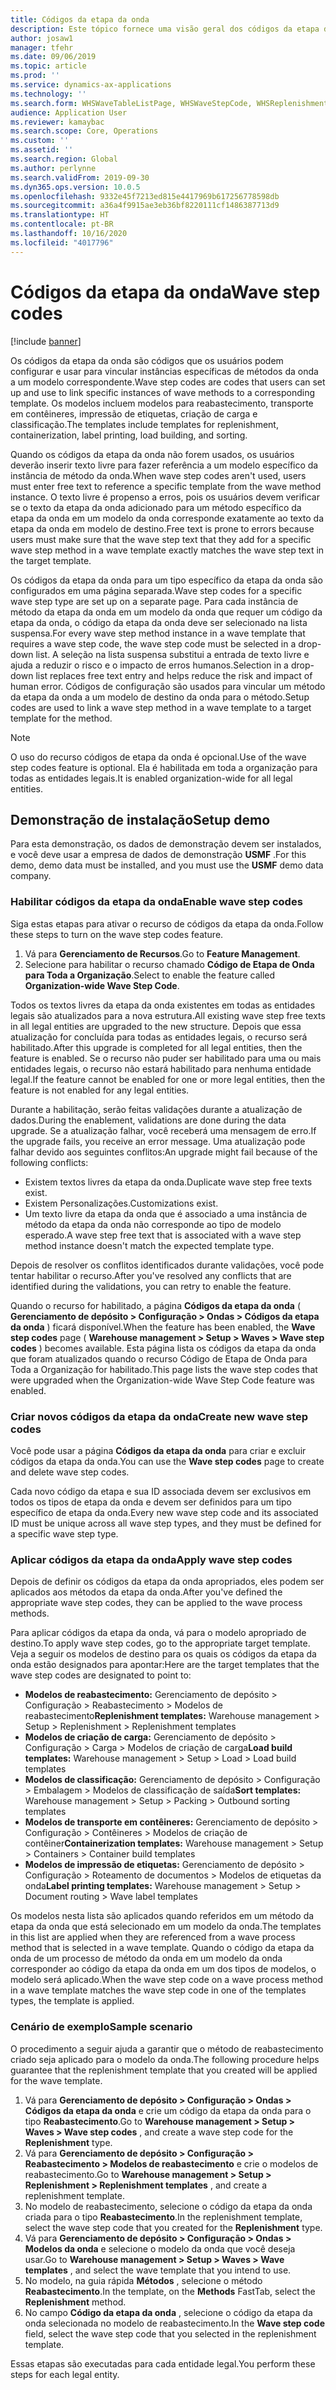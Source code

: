 ```yaml
---
title: Códigos da etapa da onda
description: Este tópico fornece uma visão geral dos códigos da etapa da onda e como são usados.
author: josaw1
manager: tfehr
ms.date: 09/06/2019
ms.topic: article
ms.prod: ''
ms.service: dynamics-ax-applications
ms.technology: ''
ms.search.form: WHSWaveTableListPage, WHSWaveStepCode, WHSReplenishmentTemplates, WHSWaveTemplateTable
audience: Application User
ms.reviewer: kamaybac
ms.search.scope: Core, Operations
ms.custom: ''
ms.assetid: ''
ms.search.region: Global
ms.author: perlynne
ms.search.validFrom: 2019-09-30
ms.dyn365.ops.version: 10.0.5
ms.openlocfilehash: 9332e45f7213ed815e4417969b617256778598db
ms.sourcegitcommit: a36a4f9915ae3eb36bf8220111cf1486387713d9
ms.translationtype: HT
ms.contentlocale: pt-BR
ms.lasthandoff: 10/16/2020
ms.locfileid: "4017796"
---
```

# <a name="wave-step-codes"></a><span data-ttu-id="b3451-103">Códigos da etapa da onda</span><span class="sxs-lookup"><span data-stu-id="b3451-103">Wave step codes</span></span>

[!include [banner](../includes/banner.md)]

<span data-ttu-id="b3451-104">Os códigos da etapa da onda são códigos que os usuários podem configurar e usar para vincular instâncias específicas de métodos da onda a um modelo correspondente.</span><span class="sxs-lookup"><span data-stu-id="b3451-104">Wave step codes are codes that users can set up and use to link specific instances of wave methods to a corresponding template.</span></span> <span data-ttu-id="b3451-105">Os modelos incluem modelos para reabastecimento, transporte em contêineres, impressão de etiquetas, criação de carga e classificação.</span><span class="sxs-lookup"><span data-stu-id="b3451-105">The templates include templates for replenishment, containerization, label printing, load building, and sorting.</span></span>

<span data-ttu-id="b3451-106">Quando os códigos da etapa da onda não forem usados, os usuários deverão inserir texto livre para fazer referência a um modelo específico da instância de método da onda.</span><span class="sxs-lookup"><span data-stu-id="b3451-106">When wave step codes aren't used, users must enter free text to reference a specific template from the wave method instance.</span></span> <span data-ttu-id="b3451-107">O texto livre é propenso a erros, pois os usuários devem verificar se o texto da etapa da onda adicionado para um método específico da etapa da onda em um modelo da onda corresponde exatamente ao texto da etapa da onda em modelo de destino.</span><span class="sxs-lookup"><span data-stu-id="b3451-107">Free text is prone to errors because users must make sure that the wave step text that they add for a specific wave step method in a wave template exactly matches the wave step text in the target template.</span></span>

<span data-ttu-id="b3451-108">Os códigos da etapa da onda para um tipo específico da etapa da onda são configurados em uma página separada.</span><span class="sxs-lookup"><span data-stu-id="b3451-108">Wave step codes for a specific wave step type are set up on a separate page.</span></span> <span data-ttu-id="b3451-109">Para cada instância de método da etapa da onda em um modelo da onda que requer um código da etapa da onda, o código da etapa da onda deve ser selecionado na lista suspensa.</span><span class="sxs-lookup"><span data-stu-id="b3451-109">For every wave step method instance in a wave template that requires a wave step code, the wave step code must be selected in a drop-down list.</span></span> <span data-ttu-id="b3451-110">A seleção na lista suspensa substitui a entrada de texto livre e ajuda a reduzir o risco e o impacto de erros humanos.</span><span class="sxs-lookup"><span data-stu-id="b3451-110">Selection in a drop-down list replaces free text entry and helps reduce the risk and impact of human error.</span></span> <span data-ttu-id="b3451-111">Códigos de configuração são usados para vincular um método da etapa da onda a um modelo de destino da onda para o método.</span><span class="sxs-lookup"><span data-stu-id="b3451-111">Setup codes are used to link a wave step method in a wave template to a target template for the method.</span></span>

> [!NOTE]
> <span data-ttu-id="b3451-112">O uso do recurso códigos de etapa da onda é opcional.</span><span class="sxs-lookup"><span data-stu-id="b3451-112">Use of the wave step codes feature is optional.</span></span> <span data-ttu-id="b3451-113">Ela é habilitada em toda a organização para todas as entidades legais.</span><span class="sxs-lookup"><span data-stu-id="b3451-113">It is enabled organization-wide for all legal entities.</span></span>

## <a name="setup-demo"></a><span data-ttu-id="b3451-114">Demonstração de instalação</span><span class="sxs-lookup"><span data-stu-id="b3451-114">Setup demo</span></span> 

<span data-ttu-id="b3451-115">Para esta demonstração, os dados de demonstração devem ser instalados, e você deve usar a empresa de dados de demonstração **USMF** .</span><span class="sxs-lookup"><span data-stu-id="b3451-115">For this demo, demo data must be installed, and you must use the **USMF** demo data company.</span></span>

### <a name="enable-wave-step-codes"></a><span data-ttu-id="b3451-116">Habilitar códigos da etapa da onda</span><span class="sxs-lookup"><span data-stu-id="b3451-116">Enable wave step codes</span></span>

<span data-ttu-id="b3451-117">Siga estas etapas para ativar o recurso de códigos da etapa da onda.</span><span class="sxs-lookup"><span data-stu-id="b3451-117">Follow these steps to turn on the wave step codes feature.</span></span>

1. <span data-ttu-id="b3451-118">Vá para **Gerenciamento de Recursos**.</span><span class="sxs-lookup"><span data-stu-id="b3451-118">Go to **Feature Management**.</span></span>
2. <span data-ttu-id="b3451-119">Selecione para habilitar o recurso chamado **Código de Etapa de Onda para Toda a Organização**.</span><span class="sxs-lookup"><span data-stu-id="b3451-119">Select to enable the feature called **Organization-wide Wave Step Code**.</span></span>

<span data-ttu-id="b3451-120">Todos os textos livres da etapa da onda existentes em todas as entidades legais são atualizados para a nova estrutura.</span><span class="sxs-lookup"><span data-stu-id="b3451-120">All existing wave step free texts in all legal entities are upgraded to the new structure.</span></span> <span data-ttu-id="b3451-121">Depois que essa atualização for concluída para todas as entidades legais, o recurso será habilitado.</span><span class="sxs-lookup"><span data-stu-id="b3451-121">After this upgrade is completed for all legal entities, then the feature is enabled.</span></span> <span data-ttu-id="b3451-122">Se o recurso não puder ser habilitado para uma ou mais entidades legais, o recurso não estará habilitado para nenhuma entidade legal.</span><span class="sxs-lookup"><span data-stu-id="b3451-122">If the feature cannot be enabled for one or more legal entities, then the feature is not enabled for any legal entities.</span></span>

<span data-ttu-id="b3451-123">Durante a habilitação, serão feitas validações durante a atualização de dados.</span><span class="sxs-lookup"><span data-stu-id="b3451-123">During the enablement, validations are done during the data upgrade.</span></span> <span data-ttu-id="b3451-124">Se a atualização falhar, você receberá uma mensagem de erro.</span><span class="sxs-lookup"><span data-stu-id="b3451-124">If the upgrade fails, you receive an error message.</span></span> <span data-ttu-id="b3451-125">Uma atualização pode falhar devido aos seguintes conflitos:</span><span class="sxs-lookup"><span data-stu-id="b3451-125">An upgrade might fail because of the following conflicts:</span></span>

- <span data-ttu-id="b3451-126">Existem textos livres da etapa da onda.</span><span class="sxs-lookup"><span data-stu-id="b3451-126">Duplicate wave step free texts exist.</span></span>
- <span data-ttu-id="b3451-127">Existem Personalizações.</span><span class="sxs-lookup"><span data-stu-id="b3451-127">Customizations exist.</span></span>
- <span data-ttu-id="b3451-128">Um texto livre da etapa da onda que é associado a uma instância de método da etapa da onda não corresponde ao tipo de modelo esperado.</span><span class="sxs-lookup"><span data-stu-id="b3451-128">A wave step free text that is associated with a wave step method instance doesn't match the expected template type.</span></span>

<span data-ttu-id="b3451-129">Depois de resolver os conflitos identificados durante validações, você pode tentar habilitar o recurso.</span><span class="sxs-lookup"><span data-stu-id="b3451-129">After you've resolved any conflicts that are identified during the validations, you can retry to enable the feature.</span></span>

<span data-ttu-id="b3451-130">Quando o recurso for habilitado, a página **Códigos da etapa da onda** ( **Gerenciamento de depósito \> Configuração \> Ondas \> Códigos da etapa da onda** ) ficará disponível.</span><span class="sxs-lookup"><span data-stu-id="b3451-130">When the feature has been enabled, the **Wave step codes** page ( **Warehouse management \> Setup \> Waves \> Wave step codes** ) becomes available.</span></span> <span data-ttu-id="b3451-131">Esta página lista os códigos da etapa da onda que foram atualizados quando o recurso Código de Etapa de Onda para Toda a Organização for habilitado.</span><span class="sxs-lookup"><span data-stu-id="b3451-131">This page lists the wave step codes that were upgraded when the Organization-wide Wave Step Code feature was enabled.</span></span>

### <a name="create-new-wave-step-codes"></a><span data-ttu-id="b3451-132">Criar novos códigos da etapa da onda</span><span class="sxs-lookup"><span data-stu-id="b3451-132">Create new wave step codes</span></span>

<span data-ttu-id="b3451-133">Você pode usar a página **Códigos da etapa da onda** para criar e excluir códigos da etapa da onda.</span><span class="sxs-lookup"><span data-stu-id="b3451-133">You can use the **Wave step codes** page to create and delete wave step codes.</span></span>

<span data-ttu-id="b3451-134">Cada novo código da etapa e sua ID associada devem ser exclusivos em todos os tipos de etapa da onda e devem ser definidos para um tipo específico de etapa da onda.</span><span class="sxs-lookup"><span data-stu-id="b3451-134">Every new wave step code and its associated ID must be unique across all wave step types, and they must be defined for a specific wave step type.</span></span>

### <a name="apply-wave-step-codes"></a><span data-ttu-id="b3451-135">Aplicar códigos da etapa da onda</span><span class="sxs-lookup"><span data-stu-id="b3451-135">Apply wave step codes</span></span>

<span data-ttu-id="b3451-136">Depois de definir os códigos da etapa da onda apropriados, eles podem ser aplicados aos métodos da etapa da onda.</span><span class="sxs-lookup"><span data-stu-id="b3451-136">After you've defined the appropriate wave step codes, they can be applied to the wave process methods.</span></span>

<span data-ttu-id="b3451-137">Para aplicar códigos da etapa da onda, vá para o modelo apropriado de destino.</span><span class="sxs-lookup"><span data-stu-id="b3451-137">To apply wave step codes, go to the appropriate target template.</span></span> <span data-ttu-id="b3451-138">Veja a seguir os modelos de destino para os quais os códigos da etapa da onda estão designados para apontar:</span><span class="sxs-lookup"><span data-stu-id="b3451-138">Here are the target templates that the wave step codes are designated to point to:</span></span>

- <span data-ttu-id="b3451-139">**Modelos de reabastecimento:** Gerenciamento de depósito \> Configuração \> Reabastecimento \> Modelos de reabastecimento</span><span class="sxs-lookup"><span data-stu-id="b3451-139">**Replenishment templates:** Warehouse management \> Setup \> Replenishment \> Replenishment templates</span></span>
- <span data-ttu-id="b3451-140">**Modelos de criação de carga:** Gerenciamento de depósito \> Configuração \> Carga \> Modelos de criação de carga</span><span class="sxs-lookup"><span data-stu-id="b3451-140">**Load build templates:** Warehouse management \> Setup \> Load \> Load build templates</span></span>
- <span data-ttu-id="b3451-141">**Modelos de classificação:** Gerenciamento de depósito \> Configuração \> Embalagem \> Modelos de classificação de saída</span><span class="sxs-lookup"><span data-stu-id="b3451-141">**Sort templates:** Warehouse management \> Setup \> Packing \> Outbound sorting templates</span></span>
- <span data-ttu-id="b3451-142">**Modelos de transporte em contêineres:** Gerenciamento de depósito \> Configuração \> Contêineres \> Modelos de criação de contêiner</span><span class="sxs-lookup"><span data-stu-id="b3451-142">**Containerization templates:** Warehouse management \> Setup \> Containers \> Container build templates</span></span>
- <span data-ttu-id="b3451-143">**Modelos de impressão de etiquetas:** Gerenciamento de depósito \> Configuração \> Roteamento de documentos \> Modelos de etiquetas da onda</span><span class="sxs-lookup"><span data-stu-id="b3451-143">**Label printing templates:** Warehouse management \> Setup \> Document routing \> Wave label templates</span></span>

<span data-ttu-id="b3451-144">Os modelos nesta lista são aplicados quando referidos em um método da etapa da onda que está selecionado em um modelo da onda.</span><span class="sxs-lookup"><span data-stu-id="b3451-144">The templates in this list are applied when they are referenced from a wave process method that is selected in a wave template.</span></span> <span data-ttu-id="b3451-145">Quando o código da etapa da onda de um processo de método da onda em um modelo da onda corresponder ao código da etapa da onda em um dos tipos de modelos, o modelo será aplicado.</span><span class="sxs-lookup"><span data-stu-id="b3451-145">When the wave step code on a wave process method in a wave template matches the wave step code in one of the templates types, the template is applied.</span></span>

### <a name="sample-scenario"></a><span data-ttu-id="b3451-146">Cenário de exemplo</span><span class="sxs-lookup"><span data-stu-id="b3451-146">Sample scenario</span></span>

<span data-ttu-id="b3451-147">O procedimento a seguir ajuda a garantir que o método de reabastecimento criado seja aplicado para o modelo da onda.</span><span class="sxs-lookup"><span data-stu-id="b3451-147">The following procedure helps guarantee that the replenishment template that you created will be applied for the wave template.</span></span>

1. <span data-ttu-id="b3451-148">Vá para **Gerenciamento de depósito \> Configuração \> Ondas \> Códigos da etapa da onda** e crie um código da etapa da onda para o tipo **Reabastecimento**.</span><span class="sxs-lookup"><span data-stu-id="b3451-148">Go to **Warehouse management \> Setup \> Waves \> Wave step codes** , and create a wave step code for the **Replenishment** type.</span></span>
2. <span data-ttu-id="b3451-149">Vá para **Gerenciamento de depósito \> Configuração \> Reabastecimento \> Modelos de reabastecimento** e crie o modelos de reabastecimento.</span><span class="sxs-lookup"><span data-stu-id="b3451-149">Go to **Warehouse management \> Setup \> Replenishment \> Replenishment templates** , and create a replenishment template.</span></span>
3. <span data-ttu-id="b3451-150">No modelo de reabastecimento, selecione o código da etapa da onda criada para o tipo **Reabastecimento**.</span><span class="sxs-lookup"><span data-stu-id="b3451-150">In the replenishment template, select the wave step code that you created for the **Replenishment** type.</span></span>
4. <span data-ttu-id="b3451-151">Vá para **Gerenciamento de depósito \> Configuração \> Ondas \> Modelos da onda** e selecione o modelo da onda que você deseja usar.</span><span class="sxs-lookup"><span data-stu-id="b3451-151">Go to **Warehouse management \> Setup \> Waves \> Wave templates** , and select the wave template that you intend to use.</span></span>
5. <span data-ttu-id="b3451-152">No modelo, na guia rápida **Métodos** , selecione o método **Reabastecimento**.</span><span class="sxs-lookup"><span data-stu-id="b3451-152">In the template, on the **Methods** FastTab, select the **Replenishment** method.</span></span>
6. <span data-ttu-id="b3451-153">No campo **Código da etapa da onda** , selecione o código da etapa da onda selecionada no modelo de reabastecimento.</span><span class="sxs-lookup"><span data-stu-id="b3451-153">In the **Wave step code** field, select the wave step code that you selected in the replenishment template.</span></span>

<span data-ttu-id="b3451-154">Essas etapas são executadas para cada entidade legal.</span><span class="sxs-lookup"><span data-stu-id="b3451-154">You perform these steps for each legal entity.</span></span>
